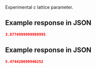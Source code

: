 Experimental *c* lattice parameter.







## Example response in JSON

```json
3.8774999999999995
```

## Example response in JSON

```json
5.474420699946252
```

